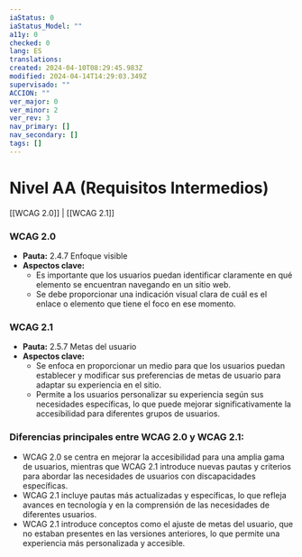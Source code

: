 ```yaml
---
iaStatus: 0
iaStatus_Model: ""
a11y: 0
checked: 0
lang: ES
translations: 
created: 2024-04-10T08:29:45.983Z
modified: 2024-04-14T14:29:03.349Z
supervisado: ""
ACCION: ""
ver_major: 0
ver_minor: 2
ver_rev: 3
nav_primary: []
nav_secondary: []
tags: []
---
```

# Nivel AA (Requisitos Intermedios)

[[WCAG 2.0]] | [[WCAG 2.1]]

### WCAG 2.0
- **Pauta:** 2.4.7 Enfoque visible
- **Aspectos clave:**
  - Es importante que los usuarios puedan identificar claramente en qué elemento se encuentran navegando en un sitio web.
  - Se debe proporcionar una indicación visual clara de cuál es el enlace o elemento que tiene el foco en ese momento.
  
### WCAG 2.1
- **Pauta:** 2.5.7 Metas del usuario
- **Aspectos clave:**
  - Se enfoca en proporcionar un medio para que los usuarios puedan establecer y modificar sus preferencias de metas de usuario para adaptar su experiencia en el sitio.
  - Permite a los usuarios personalizar su experiencia según sus necesidades específicas, lo que puede mejorar significativamente la accesibilidad para diferentes grupos de usuarios.

### Diferencias principales entre WCAG 2.0 y WCAG 2.1:
- WCAG 2.0 se centra en mejorar la accesibilidad para una amplia gama de usuarios, mientras que WCAG 2.1 introduce nuevas pautas y criterios para abordar las necesidades de usuarios con discapacidades específicas.
- WCAG 2.1 incluye pautas más actualizadas y específicas, lo que refleja avances en tecnología y en la comprensión de las necesidades de diferentes usuarios.
- WCAG 2.1 introduce conceptos como el ajuste de metas del usuario, que no estaban presentes en las versiones anteriores, lo que permite una experiencia más personalizada y accesible.
